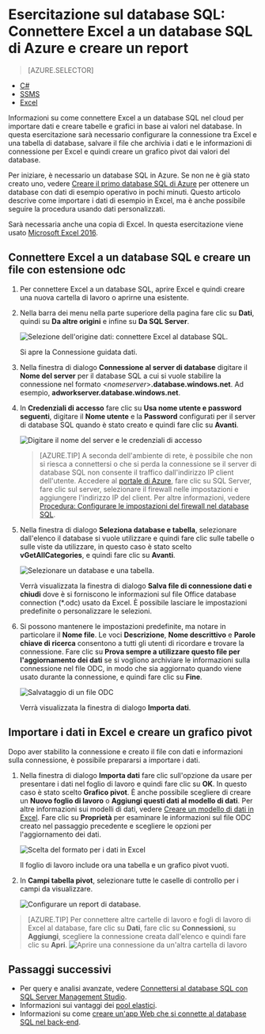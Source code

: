 <properties
	pageTitle="Connettere Excel al database SQL | Microsoft Azure"
	description="Informazioni su come connettere Microsoft Excel al database SQL di Azure nel cloud. Importare i dati in Excel per creare report ed esplorare i dati."
	services="sql-database"
	keywords="connettere Excel a SQL, importare i dati in Excel"
	documentationCenter=""
	authors="joseidz"
	manager="jeffreyg"
	editor="jeffreyg"/>


<tags
	ms.service="sql-database"
	ms.workload="data-management"
	ms.tgt_pltfrm="na"
	ms.devlang="na"
	ms.topic="get-started-article"
	ms.date="03/25/2016"
	ms.author="joseidz"/>


# Esercitazione sul database SQL: Connettere Excel a un database SQL di Azure e creare un report

> [AZURE.SELECTOR]
- [C#](sql-database-connect-query.md)
- [SSMS](sql-database-connect-query-ssms.md)
- [Excel](sql-database-connect-excel.md)

Informazioni su come connettere Excel a un database SQL nel cloud per importare dati e creare tabelle e grafici in base ai valori nel database. In questa esercitazione sarà necessario configurare la connessione tra Excel e una tabella di database, salvare il file che archivia i dati e le informazioni di connessione per Excel e quindi creare un grafico pivot dai valori del database.

Per iniziare, è necessario un database SQL in Azure. Se non ne è già stato creato uno, vedere [Creare il primo database SQL di Azure](sql-database-get-started.md) per ottenere un database con dati di esempio operativo in pochi minuti. Questo articolo descrive come importare i dati di esempio in Excel, ma è anche possibile seguire la procedura usando dati personalizzati.

Sarà necessaria anche una copia di Excel. In questa esercitazione viene usato [Microsoft Excel 2016](https://products.office.com/it-IT/).

## Connettere Excel a un database SQL e creare un file con estensione odc

1.	Per connettere Excel a un database SQL, aprire Excel e quindi creare una nuova cartella di lavoro o aprirne una esistente.

2.	Nella barra dei menu nella parte superiore della pagina fare clic su **Dati**, quindi su **Da altre origini** e infine su **Da SQL Server**.

	![Selezione dell'origine dati: connettere Excel al database SQL.](./media/sql-database-connect-excel/excel_data_source.png)

	Si apre la Connessione guidata dati.

3.	Nella finestra di dialogo **Connessione al server di database** digitare il **Nome del server** per il database SQL a cui si vuole stabilire la connessione nel formato <*nomeserver*>**.database.windows.net**. Ad esempio, **adworkserver.database.windows.net**.

4.	In **Credenziali di accesso** fare clic su **Usa nome utente e password seguenti**, digitare il **Nome utente** e la **Password** configurati per il server di database SQL quando è stato creato e quindi fare clic su **Avanti**.

    ![Digitare il nome del server e le credenziali di accesso](./media/sql-database-connect-excel/connect-to-server.png)

	> [AZURE.TIP] A seconda dell'ambiente di rete, è possibile che non si riesca a connettersi o che si perda la connessione se il server di database SQL non consente il traffico dall'indirizzo IP client dell'utente. Accedere al [portale di Azure](https://portal.azure.com/), fare clic su SQL Server, fare clic sul server, selezionare il firewall nelle impostazioni e aggiungere l'indirizzo IP del client. Per altre informazioni, vedere [Procedura: Configurare le impostazioni del firewall nel database SQL](sql-database-configure-firewall-settings.md).

5. Nella finestra di dialogo **Seleziona database e tabella**, selezionare dall'elenco il database si vuole utilizzare e quindi fare clic sulle tabelle o sulle viste da utilizzare, in questo caso è stato scelto **vGetAllCategories**, e quindi fare clic su **Avanti**.

	![Selezionare un database e una tabella.](./media/sql-database-connect-excel/select-database-and-table.png)

    Verrà visualizzata la finestra di dialogo **Salva file di connessione dati e chiudi** dove è si forniscono le informazioni sul file Office database connection (*.odc) usato da Excel. È possibile lasciare le impostazioni predefinite o personalizzare le selezioni.

6. Si possono mantenere le impostazioni predefinite, ma notare in particolare il **Nome file**. Le voci **Descrizione**, **Nome descrittivo** e **Parole chiave di ricerca** consentono a tutti gli utenti di ricordare e trovare la connessione. Fare clic su **Prova sempre a utilizzare questo file per l'aggiornamento dei dati** se si vogliono archiviare le informazioni sulla connessione nel file ODC, in modo che sia aggiornato quando viene usato durante la connessione, e quindi fare clic su **Fine**.

    ![Salvataggio di un file ODC](./media/sql-database-connect-excel/save-odc-file.png)

    Verrà visualizzata la finestra di dialogo **Importa dati**.

## Importare i dati in Excel e creare un grafico pivot
Dopo aver stabilito la connessione e creato il file con dati e informazioni sulla connessione, è possibile prepararsi a importare i dati.

1. Nella finestra di dialogo **Importa dati** fare clic sull'opzione da usare per presentare i dati nel foglio di lavoro e quindi fare clic su **OK**. In questo caso è stato scelto **Grafico pivot**. È anche possibile scegliere di creare un **Nuovo foglio di lavoro** o **Aggiungi questi dati al modello di dati**. Per altre informazioni sui modelli di dati, vedere [Creare un modello di dati in Excel](https://support.office.com/article/Create-a-Data-Model-in-Excel-87E7A54C-87DC-488E-9410-5C75DBCB0F7B). Fare clic su **Proprietà** per esaminare le informazioni sul file ODC creato nel passaggio precedente e scegliere le opzioni per l'aggiornamento dei dati.

	![Scelta del formato per i dati in Excel](./media/sql-database-connect-excel/import-data.png)

    Il foglio di lavoro include ora una tabella e un grafico pivot vuoti.

8. In **Campi tabella pivot**, selezionare tutte le caselle di controllo per i campi da visualizzare.

	![Configurare un report di database.](./media/sql-database-connect-excel/power-pivot-results.png)

> [AZURE.TIP] Per connettere altre cartelle di lavoro e fogli di lavoro di Excel al database, fare clic su **Dati**, fare clic su **Connessioni**, su **Aggiungi**, scegliere la connessione creata dall'elenco e quindi fare clic su **Apri**. ![Aprire una connessione da un'altra cartella di lavoro](./media/sql-database-connect-excel/open-from-another-workbook.png)

## Passaggi successivi

- Per query e analisi avanzate, vedere [Connettersi al database SQL con SQL Server Management Studio](sql-database-connect-query-ssms.md).
- Informazioni sui vantaggi dei [pool elastici](sql-database-elastic-pool.md).
- Informazioni su come [creare un'app Web che si connette al database SQL nel back-end](../app-service-web/web-sites-dotnet-deploy-aspnet-mvc-app-membership-oauth-sql-database.md).

<!---HONumber=AcomDC_0330_2016-->